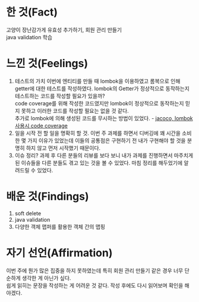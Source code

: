 # 한 것(Fact)

고양이 장난감가게 유효성 추가하기, 회원 관리 만들기  
java validation 학습

# 느낀 것(Feelings)

1. 테스트의 가치
   이번에 엔티티를 만들 때 lombok을 이용하였고 롬복으로 인해 getter에 대한 테스트를 작성하였다. lombok의 Getter가 정상적으로 동작하는지 테스트하는 코드를 작성할 필요가 있을까?  
   code coverage를 위해 작성한 코드였지만 lombok이 정상적으로 동작하는지 믿지 못하고 이러한 코드를 작성할 필요는 없을 것 같다.  
   추가로 lombok에 의해 생성된 코드를 무시하는 방법이 있었다. - [jacoco, lombok 사용시 code coverage](https://giantdwarf.tistory.com/59)
2. 일을 시작 전 할 일을 명확히 할 것.
   이번 주 과제를 하면서 디버깅에 꽤 시간을 소비한 몇 가지 이유가 있었는데 이들의 공통점은 구현하기 전 내가 구현해야 할 것을 분명히 하지 않고 먼저 시작했기 때문이다.
3. 이슈 정리?
   과제 후 다른 분들의 리뷰를 보다 보니 내가 과제를 진행하면서 마주치게 된 이슈들을 다른 분들도 겪고 있는 것을 볼 수 있었다. 마침 정리를 해두었기에 알려드릴 수 있었다.

# 배운 것(Findings)

1. soft delete
2. java validation
3. 다양한 객체 맵퍼를 활용한 객체 간의 맵핑

# 자기 선언(Affirmation)

이번 주에 뭔가 많은 집중을 하지 못하였는데 특히 회원 관리 만들기 같은 경우 너무 단순하게 생각한 게 아닌가 싶다.  
쉽게 읽히는 문장을 작성하는 게 어려운 것 같다. 작성 후에도 다시 읽어보며 확인을 해야겠다.

